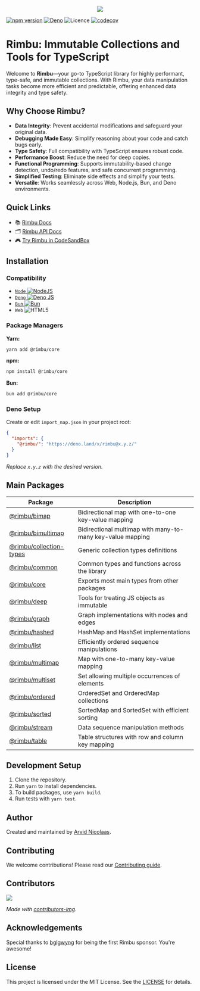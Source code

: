 <p align="center">
    <img src="https://github.com/rimbu-org/rimbu/raw/main/assets/rimbu_logo.svg" />
</p>

[![npm version](https://badge.fury.io/js/@rimbu%2Fcore.svg)](https://www.npmjs.com/package/@rimbu/core)
[![Deno](https://shield.deno.dev/x/rimbu)](http://deno.land/x/rimbu)
![Licence](https://img.shields.io/github/license/rimbu-org/rimbu)
[![codecov](https://codecov.io/gh/rimbu-org/rimbu/branch/main/graph/badge.svg?token=RSFK5B0N0Z)](https://codecov.io/gh/rimbu-org/rimbu)

# Rimbu: Immutable Collections and Tools for TypeScript

Welcome to **Rimbu**—your go-to TypeScript library for highly performant, type-safe, and immutable collections. With Rimbu, your data manipulation tasks become more efficient and predictable, offering enhanced data integrity and type safety.

## Why Choose Rimbu?

- **Data Integrity**: Prevent accidental modifications and safeguard your original data.
- **Debugging Made Easy**: Simplify reasoning about your code and catch bugs early.
- **Type Safety**: Full compatibility with TypeScript ensures robust code.
- **Performance Boost**: Reduce the need for deep copies.
- **Functional Programming**: Supports immutability-based change detection, undo/redo features, and safe concurrent programming.
- **Simplified Testing**: Eliminate side effects and simplify your tests.
- **Versatile**: Works seamlessly across Web, Node.js, Bun, and Deno environments.

## Quick Links

- 📚 [Rimbu Docs](https://rimbu.org)
- 🗂 [Rimbu API Docs](https://rimbu.org/api)
- 🎮 [Try Rimbu in CodeSandBox](https://codesandbox.io/s/github/vitoke/rimbu-sandbox/tree/main?previewwindow=console&view=split&editorsize=65&moduleview=1&module=/src/index.ts)

## Installation

### Compatibility

- [`Node` ![NodeJS](https://img.shields.io/badge/node.js-6DA55F?logo=node.js&logoColor=white)](https://nodejs.org)
- [`Deno` ![Deno JS](https://img.shields.io/badge/deno%20js-000000?logo=deno&logoColor=white)](https://deno.com/runtime)
- [`Bun` ![Bun](https://img.shields.io/badge/Bun-%23000000.svg?logoColor=white)](https://bun.sh/)
- `Web` ![HTML5](https://img.shields.io/badge/html5-%23E34F26.svg?logoColor=white)

### Package Managers

**Yarn:**

```sh
yarn add @rimbu/core
```

**npm:**

```sh
npm install @rimbu/core
```

**Bun:**

```sh
bun add @rimbu/core
```

### Deno Setup

Create or edit `import_map.json` in your project root:

```json
{
  "imports": {
    "@rimbu/": "https://deno.land/x/rimbu@x.y.z/"
  }
}
```

_Replace `x.y.z` with the desired version._

## Main Packages

| Package                                              | Description                                                |
| ---------------------------------------------------- | ---------------------------------------------------------- |
| [@rimbu/bimap](./rimbu/bimap)                       | Bidirectional map with one-to-one key-value mapping        |
| [@rimbu/bimultimap](./rimbu/bimultimap)             | Bidirectional multimap with many-to-many key-value mapping |
| [@rimbu/collection-types](./rimbu/collection-types) | Generic collection types definitions                       |
| [@rimbu/common](./rimbu/common)                     | Common types and functions across the library              |
| [@rimbu/core](./rimbu/core)                         | Exports most main types from other packages                |
| [@rimbu/deep](./rimbu/deep)                         | Tools for treating JS objects as immutable                 |
| [@rimbu/graph](./rimbu/graph)                       | Graph implementations with nodes and edges                 |
| [@rimbu/hashed](./rimbu/hashed)                     | HashMap and HashSet implementations                        |
| [@rimbu/list](./rimbu/list)                         | Efficiently ordered sequence manipulations                 |
| [@rimbu/multimap](./rimbu/multimap)                 | Map with one-to-many key-value mapping                     |
| [@rimbu/multiset](./rimbu/multiset)                 | Set allowing multiple occurrences of elements              |
| [@rimbu/ordered](./rimbu/ordered)                   | OrderedSet and OrderedMap collections                      |
| [@rimbu/sorted](./rimbu/sorted)                     | SortedMap and SortedSet with efficient sorting             |
| [@rimbu/stream](./rimbu/stream)                     | Data sequence manipulation methods                         |
| [@rimbu/table](./rimbu/table)                       | Table structures with row and column key mapping           |

## Development Setup

1. Clone the repository.
2. Run `yarn` to install dependencies.
3. To build packages, use `yarn build`.
4. Run tests with `yarn test`.

## Author

Created and maintained by [Arvid Nicolaas](https://github.com/vitoke).

## Contributing

We welcome contributions! Please read our [Contributing guide](https://github.com/rimbu-org/rimbu/blob/main/CONTRIBUTING.md).

## Contributors

<img src = "https://contrib.rocks/image?repo=rimbu-org/rimbu"/>

_Made with [contributors-img](https://contrib.rocks)._

## Acknowledgements

Special thanks to [bglgwyng](https://github.com/bglgwyng) for being the first Rimbu sponsor. You're awesome!

## License

This project is licensed under the MIT License. See the [LICENSE](./LICENSE) for details.
